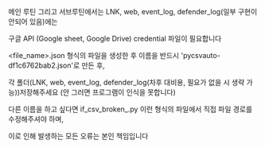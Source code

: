 메인 루틴 그리고 서브루틴에서는 LNK, web, event_log, defender_log(일부 구현이 안되어 있음)에는 

구글 API (Google sheet, Google Drive) credential 파일이 필요합니다

<file_name>.json 형식의 파일을 생성한 후 이름을 반드시 'pycsvauto-df1c6762bab2.json'로 만든 후,

각 폴더(LNK, web, event_log, defender_log(차후 대비용, 필요가 없을 시 생략 가능))저장해주세요 (안 그러면 프로그램이 인식을 못합니다)

다른 이름을 하고 싶다면 if_csv_broken_<name>.py 이런 형식의 파일에서 직접 파일 경로를 수정해주셔야 하며, 

이로 인해 발생하는 모든 오류는 본인 책임입니다

